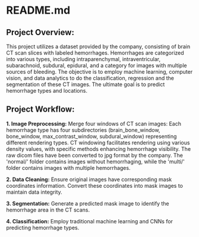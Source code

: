 # README.md
## Project Overview:

This project utilizes a dataset provided by the company, consisting of brain CT scan slices with labeled hemorrhages. Hemorrhages are categorized into various types, including intraparenchymal, intraventricular, subarachnoid, subdural, epidural, and a category for images with multiple sources of bleeding. The objective is to employ machine learning, computer vision, and data analytics to do the classification, regression and the segmentation of these CT images. The ultimate goal is to predict hemorrhage types and locations.

## Project Workflow:

**1. Image Preprocessing:**
Merge four windows of CT scan images: Each hemorrhage type has four subdirectories (brain_bone_window, bone_window, max_contrast_window, subdural_window) representing different rendering types. CT windowing facilitates rendering using various density values, with specific methods enhancing hemorrhage visibility. The raw dicom files have been converted to jpg format by the company. The 'normal/' folder contains images without hemorrhaging, while the 'multi/' folder contains images with multiple hemorrhages.

**2. Data Cleaning:**
Ensure original images have corresponding mask coordinates information. Convert these coordinates into mask images to maintain data integrity.

**3. Segmentation:**
Generate a predicted mask image to identify the hemorrhage area in the CT scans.

**4. Classification:**
Employ traditional machine learning and CNNs for predicting hemorrhage types.
